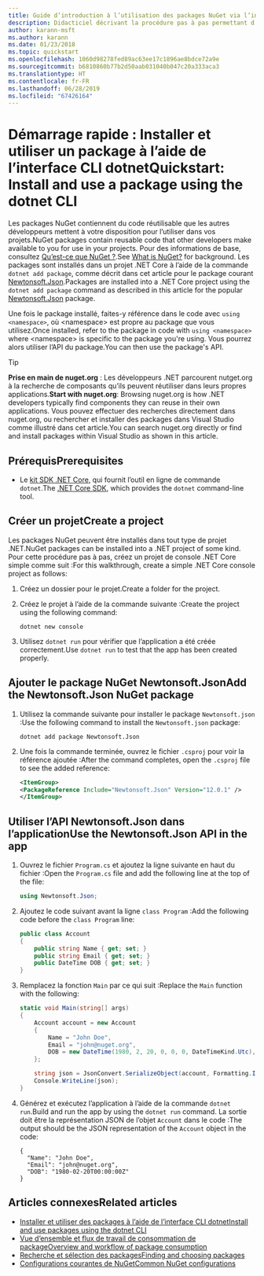 ```yaml
---
title: Guide d’introduction à l’utilisation des packages NuGet via l’infrastructure CLI dotnet
description: Didacticiel décrivant la procédure pas à pas permettant d’installer et d’utiliser un package NuGet dans un projet .NET Core.
author: karann-msft
ms.author: karann
ms.date: 01/23/2018
ms.topic: quickstart
ms.openlocfilehash: 1060d98278fed89ac63ee17c1896ae8bdce72a9e
ms.sourcegitcommit: b6810860b77b2d50aab031040b047c20a333aca3
ms.translationtype: HT
ms.contentlocale: fr-FR
ms.lasthandoff: 06/28/2019
ms.locfileid: "67426164"
---
```

# <a name="quickstart-install-and-use-a-package-using-the-dotnet-cli"></a><span data-ttu-id="3305c-103">Démarrage rapide : Installer et utiliser un package à l’aide de l’interface CLI dotnet</span><span class="sxs-lookup"><span data-stu-id="3305c-103">Quickstart: Install and use a package using the dotnet CLI</span></span>

<span data-ttu-id="3305c-104">Les packages NuGet contiennent du code réutilisable que les autres développeurs mettent à votre disposition pour l’utiliser dans vos projets.</span><span class="sxs-lookup"><span data-stu-id="3305c-104">NuGet packages contain reusable code that other developers make available to you for use in your projects.</span></span> <span data-ttu-id="3305c-105">Pour des informations de base, consultez [Qu’est-ce que NuGet ?](../What-is-NuGet.md).</span><span class="sxs-lookup"><span data-stu-id="3305c-105">See [What is NuGet?](../What-is-NuGet.md) for background.</span></span> <span data-ttu-id="3305c-106">Les packages sont installés dans un projet .NET Core à l’aide de la commande `dotnet add package`, comme décrit dans cet article pour le package courant [Newtonsoft.Json](https://www.nuget.org/packages/Newtonsoft.Json/).</span><span class="sxs-lookup"><span data-stu-id="3305c-106">Packages are installed into a .NET Core project using the `dotnet add package` command as described in this article for the popular [Newtonsoft.Json](https://www.nuget.org/packages/Newtonsoft.Json/) package.</span></span>

<span data-ttu-id="3305c-107">Une fois le package installé, faites-y référence dans le code avec `using <namespace>`, où \<namespace\> est propre au package que vous utilisez.</span><span class="sxs-lookup"><span data-stu-id="3305c-107">Once installed, refer to the package in code with `using <namespace>` where \<namespace\> is specific to the package you're using.</span></span> <span data-ttu-id="3305c-108">Vous pourrez alors utiliser l’API du package.</span><span class="sxs-lookup"><span data-stu-id="3305c-108">You can then use the package's API.</span></span>

> [!Tip]
> <span data-ttu-id="3305c-109">**Prise en main de nuget.org** : Les développeurs .NET parcourent nutget.org à la recherche de composants qu’ils peuvent réutiliser dans leurs propres applications.</span><span class="sxs-lookup"><span data-stu-id="3305c-109">**Start with nuget.org**: Browsing nuget.org is how .NET developers typically find components they can reuse in their own applications.</span></span> <span data-ttu-id="3305c-110">Vous pouvez effectuer des recherches directement dans nuget.org, ou rechercher et installer des packages dans Visual Studio comme illustré dans cet article.</span><span class="sxs-lookup"><span data-stu-id="3305c-110">You can search nuget.org directly or find and install packages within Visual Studio as shown in this article.</span></span>

## <a name="prerequisites"></a><span data-ttu-id="3305c-111">Prérequis</span><span class="sxs-lookup"><span data-stu-id="3305c-111">Prerequisites</span></span>

- <span data-ttu-id="3305c-112">Le [kit SDK .NET Core](https://www.microsoft.com/net/download/), qui fournit l’outil en ligne de commande `dotnet`.</span><span class="sxs-lookup"><span data-stu-id="3305c-112">The [.NET Core SDK](https://www.microsoft.com/net/download/), which provides the `dotnet` command-line tool.</span></span>

## <a name="create-a-project"></a><span data-ttu-id="3305c-113">Créer un projet</span><span class="sxs-lookup"><span data-stu-id="3305c-113">Create a project</span></span>

<span data-ttu-id="3305c-114">Les packages NuGet peuvent être installés dans tout type de projet .NET.</span><span class="sxs-lookup"><span data-stu-id="3305c-114">NuGet packages can be installed into a .NET project of some kind.</span></span> <span data-ttu-id="3305c-115">Pour cette procédure pas à pas, créez un projet de console .NET Core simple comme suit :</span><span class="sxs-lookup"><span data-stu-id="3305c-115">For this walkthrough, create a simple .NET Core console project as follows:</span></span>

1. <span data-ttu-id="3305c-116">Créez un dossier pour le projet.</span><span class="sxs-lookup"><span data-stu-id="3305c-116">Create a folder for the project.</span></span>

1. <span data-ttu-id="3305c-117">Créez le projet à l’aide de la commande suivante :</span><span class="sxs-lookup"><span data-stu-id="3305c-117">Create the project using the following command:</span></span>

    ```cli
    dotnet new console
    ```

1. <span data-ttu-id="3305c-118">Utilisez `dotnet run` pour vérifier que l’application a été créée correctement.</span><span class="sxs-lookup"><span data-stu-id="3305c-118">Use `dotnet run` to test that the app has been created properly.</span></span>

## <a name="add-the-newtonsoftjson-nuget-package"></a><span data-ttu-id="3305c-119">Ajouter le package NuGet Newtonsoft.Json</span><span class="sxs-lookup"><span data-stu-id="3305c-119">Add the Newtonsoft.Json NuGet package</span></span>

1. <span data-ttu-id="3305c-120">Utilisez la commande suivante pour installer le package `Newtonsoft.json` :</span><span class="sxs-lookup"><span data-stu-id="3305c-120">Use the following command to install the `Newtonsoft.json` package:</span></span>

    ```cli
    dotnet add package Newtonsoft.Json
    ```

2. <span data-ttu-id="3305c-121">Une fois la commande terminée, ouvrez le fichier `.csproj` pour voir la référence ajoutée :</span><span class="sxs-lookup"><span data-stu-id="3305c-121">After the command completes, open the `.csproj` file to see the added reference:</span></span>

    ```xml
   <ItemGroup>
    <PackageReference Include="Newtonsoft.Json" Version="12.0.1" />
   </ItemGroup>
    ```

## <a name="use-the-newtonsoftjson-api-in-the-app"></a><span data-ttu-id="3305c-122">Utiliser l’API Newtonsoft.Json dans l’application</span><span class="sxs-lookup"><span data-stu-id="3305c-122">Use the Newtonsoft.Json API in the app</span></span>

1. <span data-ttu-id="3305c-123">Ouvrez le fichier `Program.cs` et ajoutez la ligne suivante en haut du fichier :</span><span class="sxs-lookup"><span data-stu-id="3305c-123">Open the `Program.cs` file and add the following line at the top of the file:</span></span>

    ```cs
    using Newtonsoft.Json;
    ```

1. <span data-ttu-id="3305c-124">Ajoutez le code suivant avant la ligne `class Program` :</span><span class="sxs-lookup"><span data-stu-id="3305c-124">Add the following code before the `class Program` line:</span></span>

    ```cs
    public class Account
    {
        public string Name { get; set; }
        public string Email { get; set; }
        public DateTime DOB { get; set; }
    }
    ```

1. <span data-ttu-id="3305c-125">Remplacez la fonction `Main` par ce qui suit :</span><span class="sxs-lookup"><span data-stu-id="3305c-125">Replace the `Main` function with the following:</span></span>

    ```cs
    static void Main(string[] args)
    {
        Account account = new Account
        {
            Name = "John Doe",
            Email = "john@nuget.org",
            DOB = new DateTime(1980, 2, 20, 0, 0, 0, DateTimeKind.Utc),
        };

        string json = JsonConvert.SerializeObject(account, Formatting.Indented);
        Console.WriteLine(json);
    }
    ```

1. <span data-ttu-id="3305c-126">Générez et exécutez l’application à l’aide de la commande `dotnet run`.</span><span class="sxs-lookup"><span data-stu-id="3305c-126">Build and run the app by using the `dotnet run` command.</span></span> <span data-ttu-id="3305c-127">La sortie doit être la représentation JSON de l’objet `Account` dans le code :</span><span class="sxs-lookup"><span data-stu-id="3305c-127">The output should be the JSON representation of the `Account` object in the code:</span></span>

    ```output
    {
      "Name": "John Doe",
      "Email": "john@nuget.org",
      "DOB": "1980-02-20T00:00:00Z"
    }
    ```

## <a name="related-articles"></a><span data-ttu-id="3305c-128">Articles connexes</span><span class="sxs-lookup"><span data-stu-id="3305c-128">Related articles</span></span>

- [<span data-ttu-id="3305c-129">Installer et utiliser des packages à l’aide de l’interface CLI dotnet</span><span class="sxs-lookup"><span data-stu-id="3305c-129">Install and use packages using the dotnet CLI</span></span>](../consume-packages/install-use-packages-dotnet-cli.md)
- [<span data-ttu-id="3305c-130">Vue d’ensemble et flux de travail de consommation de package</span><span class="sxs-lookup"><span data-stu-id="3305c-130">Overview and workflow of package consumption</span></span>](../consume-packages/overview-and-workflow.md)
- [<span data-ttu-id="3305c-131">Recherche et sélection des packages</span><span class="sxs-lookup"><span data-stu-id="3305c-131">Finding and choosing packages</span></span>](../consume-packages/finding-and-choosing-packages.md)
- [<span data-ttu-id="3305c-132">Configurations courantes de NuGet</span><span class="sxs-lookup"><span data-stu-id="3305c-132">Common NuGet configurations</span></span>](../consume-packages/configuring-nuget-behavior.md)
